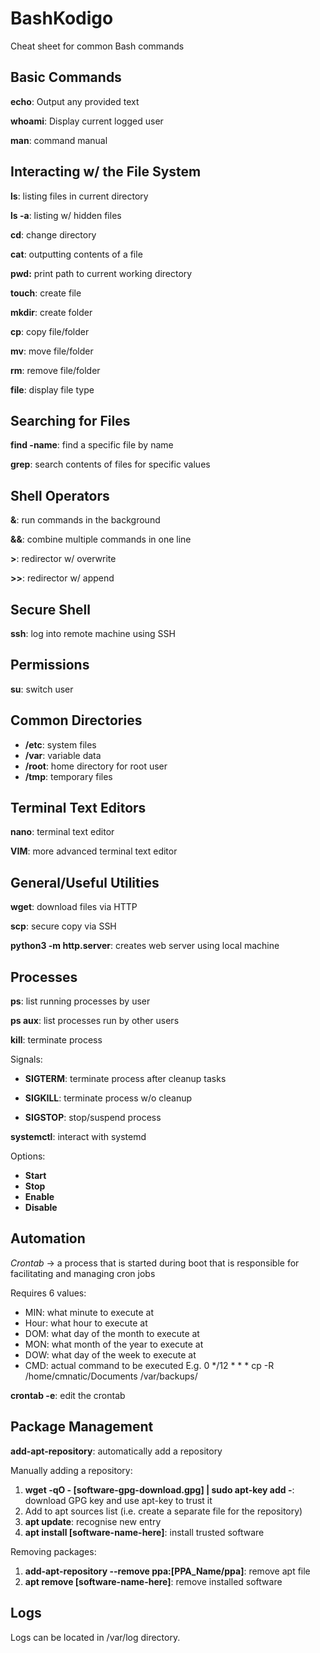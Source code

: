# BashKodigo
Cheat sheet for common Bash commands 

## Basic Commands

**echo**: Output any provided text

**whoami**: Display current logged user

**man**: command manual

## Interacting w/ the File System

**ls**: listing files in current directory

**ls -a**: listing w/ hidden files

**cd**: change directory

**cat**: outputting contents of a file

**pwd:** print path to current working directory 

**touch**: create file

**mkdir**: create folder

**cp**: copy file/folder

**mv**: move file/folder

**rm**: remove file/folder

**file**: display file type

## Searching for Files

**find -name**: find a specific file by name

**grep**: search contents of files for specific values 

## Shell Operators

**&**: run commands in the background

**&&**: combine multiple commands in one line

**\>**: redirector w/ overwrite

**\>\>**: redirector w/ append 

## Secure Shell

**ssh**: log into remote machine using SSH

## Permissions

**su**: switch user

## Common Directories
+ **/etc**: system files
+ **/var**: variable data
+ **/root**: home directory for root user
+ **/tmp**: temporary files

## Terminal Text Editors

**nano**: terminal text editor

**VIM**: more advanced terminal text editor

## General/Useful Utilities

**wget**: download files via HTTP

**scp**: secure copy via SSH

**python3 -m http.server**: creates web server using local machine

## Processes

**ps**: list running processes by user

**ps aux**: list processes run by other users

**kill**: terminate process

Signals:

+ **SIGTERM**: terminate process after cleanup tasks

+ **SIGKILL**: terminate process w/o cleanup

+ **SIGSTOP**: stop/suspend process

**systemctl**: interact with systemd

Options:
+ **Start**
+ **Stop**
+ **Enable**
+ **Disable**

## Automation

<i>Crontab</i> -> a process that is started during boot that is responsible for facilitating and managing cron jobs

Requires 6 values:
+ MIN: what minute to execute at
+ Hour: what hour to execute at
+ DOM: what day of the month to execute at
+ MON: what month of the year to execute at
+ DOW: what day of the week to execute at
+ CMD: actual command to be executed
E.g. 0 */12 * * * cp -R /home/cmnatic/Documents /var/backups/

**crontab -e**: edit the crontab

## Package Management
**add-apt-repository**: automatically add a repository

Manually adding a repository:
1. **wget -qO - [software-gpg-download.gpg] | sudo apt-key add -**: download GPG key and use apt-key to trust it
2. Add to apt sources list (i.e. create a separate file for the repository)
3. **apt update**: recognise new entry
4. **apt install [software-name-here]**: install trusted software

Removing packages:
1. **add-apt-repository --remove ppa:[PPA_Name/ppa]**: remove apt file
2. **apt remove [software-name-here]**: remove installed software

## Logs
Logs can be located in /var/log directory.
